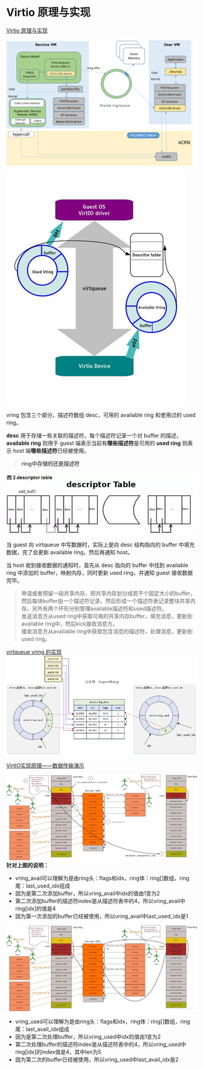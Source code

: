 # Virtio 原理与实现

[Virtio 原理与实现](https://zhuanlan.zhihu.com/p/639301753)

![Virtio-blk Architecture](Virtio-blk—Architecture.png)

![virtqueue实现](virtqueue实现.png)  

vring 包含三个部分，描述符数组 desc，可用的 available ring 和使用过的 used ring。

**desc** 用于存储一些关联的描述符，每个描述符记录一个对 buffer 的描述，**available ring** 则用于 guest 端表示当前有**哪些描述符**是可用的
**used ring** 则表示 host 端**哪些描述符**已经被使用。

>**ring中存储的还是描述符**

![描述符表](描述符表.png)  

当 guest 向 virtqueue 中写数据时，实际上是向 desc 结构指向的 buffer 中填充数据，完了会更新 available ring，然后再通知 host。

当 host 收到接收数据的通知时，首先从 desc 指向的 buffer 中找到 available ring 中添加的 buffer，映射内存，同时更新 used ring，并通知 guest 接收数据完毕。

> 申请或者预留一段共享内存，把共享内存划分成若干个固定大小的buffer，然后每块buffer由一个描述符记录，然后形成一个描述符表记录整块共享内存。另外有两个环形分别管理available描述符和used描述符。  
> 发送消息方从used ring中获取可用的共享内存buffer，填充消息，更新到available ring中，然后kick接收消息方。  
> 接收消息方从available ring中获取包含消息的描述符，处理消息，更新到used ring。

[virtqueue vring 的实现](https://blog.lomot.cn/2022/08/virtio-virtqueue-struct/)
![vring结构](vring结构.png)

[VirtIO实现原理——数据传输演示](https://blog.csdn.net/huang987246510/article/details/103708461#_2)

![Guest第二次添加buffer](Guest第二次添加buffer.png)
**针对上图的说明：**

- vring_avail可以理解为是由ring头：flags和idx，ring体：ring[]数组，ring尾：last_used_idx组成
- 因为是第二次添加buffer，所以vring_avail中idx的值由1变为2
- 第二次添加buffer的描述符index是从描述符表中的4，所以vring_avail中ring[idx]的值是4
- 因为第一次添加的buffer已经被使用，所以vring_avail中last_used_idx是1

![Host第二次处理buffer](Host第二次处理buffer.png)

- vring_used可以理解为是由ring头：flags和idx，ring体：ring[]数组，ring尾：last_avail_idx组成
- 因为是第二次处理buffer，所以vring_used中idx的值由1变为2
- 第二次处理buffer的描述符index是从描述符表中的4，所以vring_used中ring[idx]的index值是4，其中len为5
- 因为第二次的buffer已经被使用，所以vring_used中last_avail_idx是2

